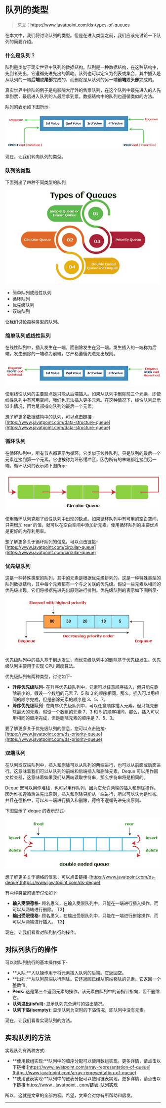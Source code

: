 # 队列的类型

> 原文：<https://www.javatpoint.com/ds-types-of-queues>

在本文中，我们将讨论队列的类型。但是在进入类型之前，我们应该先讨论一下队列的简要介绍。

### 什么是队列？

队列是类似于现实世界中队列的数据结构。队列是一种数据结构，在这种结构中，先到者先出，它遵循先进先出的策略。队列也可以定义为列表或集合，其中插入是从队列的一端**后端**或**尾部**完成的，而删除是从队列的另一端**前端**或**头部**完成的。

真实世界中排队的例子是电影院大厅外的售票队列，在这个队列中最先进入的人先拿到票，最后进入队列的人最后拿到票。数据结构中的队列也遵循类似的方法。

队列的表示如下图所示-

![Types of Queue](img/57633c81a2e2157a3d1efb2a42d2c165.png)

现在，让我们转向队列的类型。

### 队列的类型

下面列出了四种不同类型的队列

![Types of Queue](img/330e5ce11c359e3af23258236d2e6771.png)

*   简单队列或线性队列
*   循环队列
*   优先级队列
*   双端队列

让我们讨论每种类型的队列。

### 简单队列或线性队列

在线性队列中，插入发生在一端，而删除发生在另一端。发生插入的一端称为后端，发生删除的一端称为前端。它严格遵循先进先出规则。

![Types of Queue](img/e7439978f0285cca2749c4e7e5950bfc.png)

使用线性队列的主要缺点是只能从后端插入。如果从队列中删除前三个元素，即使线性队列中有可用空间，我们也无法插入更多元素。在这种情况下，线性队列显示溢出情况，因为尾部指向队列的最后一个元素。

想了解更多数据结构中的队列，可以点击链接-[https://www.javatpoint.com/data-structure-queue](https://www.javatpoint.com/data-structure-queue)

### 循环队列

在循环队列中，所有节点都表示为循环。它类似于线性队列，只是队列的最后一个元素连接到第一个元素。它也被称为环形缓冲区，因为所有的末端都连接到另一端。循环队列的表示如下图所示-

![Types of Queue](img/242dfbe7e7c4fd550cc28772c4ccedc8.png)

使用循环队列克服了线性队列中出现的缺点。如果循环队列中有可用的空白空间，只需增加 rear 的值，就可以在空白空间中添加新元素。使用循环队列的主要优点是更好的内存利用率。

想了解更多关于循环队列的信息，可以点击链接-[https://www.javatpoint.com/circular-queue](https://www.javatpoint.com/circular-queue)

### 优先级队列

这是一种特殊类型的队列，其中的元素是根据优先级排列的。这是一种特殊类型的队列数据结构，其中每个元素都有一个与之关联的优先级。假设一些元素以相同的优先级出现，它们将根据先进先出原则进行排列。优先级队列的表示如下图所示-

![Types of Queue](img/27e5bf5913d6b51c30094d3e567123b5.png)

优先级队列中的插入基于到达发生，而优先级队列中的删除基于优先级发生。优先级队列主要用于实现 CPU 调度算法。

优先级队列有两种类型，讨论如下-

*   **升序优先级队列-** 在升序优先级队列中，元素可以任意顺序插入，但只能先删除最小的。假设一个数组的元素 7、5 和 3 的顺序相同，那么，插入可以用相同的顺序完成，但是删除元素的顺序是 3、5、7。
*   **降序优先级队列-** 在降序优先级队列中，可以任意顺序插入元素，但只能先删除最大的元素。假设一个数组的元素 7、3 和 5 的顺序相同，那么，插入可以用相同的顺序完成，但是删除元素的顺序是 7、5、3。

要了解更多关于优先级队列的信息，您可以点击链接-[https://www.javatpoint.com/ds-priority-queue](https://www.javatpoint.com/ds-priority-queue)

### 双端队列

在队列或双端队列中，插入和删除可以从队列的两端进行，也可以从前面或后面进行。这意味着我们可以从队列的前端和后端插入和删除元素。Deque 可以用作回文检查器，这意味着如果我们从两端读取字符串，那么字符串将是相同的。

Deque 既可以用作堆栈，也可以用作队列，因为它允许两端的插入和删除操作。因为堆栈遵循后进先出原则，插入和删除只能从一端进行，所以可以认为是堆栈。并且在德格中，可以从一端进行插入和删除，德格不遵循先进先出原则。

下图显示了 deque 的表示形式-

![Types of Queue](img/8e00d0755d3dbe49b8b5457e9ef75608.png)

想了解更多关于德格的信息，可以点击链接-[https://www.javatpoint.com/ds-deque](https://www.javatpoint.com/ds-deque)

有两种类型的德奎讨论如下

*   **输入受限德格-** 顾名思义，在输入受限队列中，只能在一端进行插入操作，而可以从两端进行删除。
    T3】
*   **输出受限德格-** 顾名思义，在输出受限队列中，只能在一端进行删除操作，而可以从两端进行插入。
    T3】

现在，让我们看看对队列执行的操作。

## 对队列执行的操作

可以对队列执行的基本操作如下-

*   **入队:**入队操作用于将元素插入队列的后端。它返回空。
*   **出列:**从队列前端执行删除。它还返回已经从前端移除的元素。它返回一个整数值。
*   **Peek:** 这是第三个返回元素的操作，该元素由队列中的前指针指向，但不删除它。
*   **队列溢出(isfull):** 显示队列完全满时的溢出情况。
*   **队列下溢(isempty):** 显示队列为空时的下溢情况，即队列中没有元素。

现在，让我们看看实现队列的方法。

## 实现队列的方法

实现队列有两种方式:

*   **使用数组实现:**队列中的顺序分配可以使用数组实现。更多详情，请点击以下链接:[https://www.javatpoint.com/array-representation-of-queue](https://www.javatpoint.com/array-representation-of-queue)
*   **使用链表实现:**队列中的链表分配可以使用链表实现。更多详情，请点击以下链接:[https://www . javatpoint . com/链表-队列实现](https://www.javatpoint.com/linked-list-implementation-of-queue)

所以，这就是文章的全部内容。希望，文章会对你有所帮助和启发。

* * *